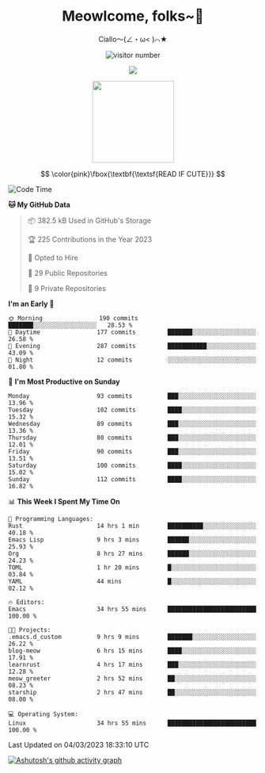 <div align="center">
  <h1>Meowlcome, folks~👋</h1>
  <p>Ciallo～(∠・ω< )⌒★</p>
</div>

<p align="center">
  <img src="https://count.getloli.com/get/@Ziqi-Yang?theme=rule34" alt="visitor number" />
</p>

<p align="center">
  <img src="https://skillicons.dev/icons?i=rust,c,py,flutter,go,java,js,bash,linux,emacs" />
</p>
<p align="center">
  <img height="165" src="https://github-readme-stats.vercel.app/api?username=Ziqi-Yang&show_icons=true&include_all_commits=true&hide_border=true" />
</p>

$$
\color{pink}\fbox{\textbf{\textsf{READ IF CUTE}}}
$$

<!--START_SECTION:waka-->
![Code Time](http://img.shields.io/badge/Code%20Time-661%20hrs-blue)

**🐱 My GitHub Data** 

> 📦 382.5 kB Used in GitHub's Storage 
 > 
> 🏆 225 Contributions in the Year 2023
 > 
> 💼 Opted to Hire
 > 
> 📜 29 Public Repositories 
 > 
> 🔑 9 Private Repositories 
 > 
**I'm an Early 🐤** 

```text
🌞 Morning                190 commits         ███████░░░░░░░░░░░░░░░░░░   28.53 % 
🌆 Daytime                177 commits         ███████░░░░░░░░░░░░░░░░░░   26.58 % 
🌃 Evening                287 commits         ███████████░░░░░░░░░░░░░░   43.09 % 
🌙 Night                  12 commits          ░░░░░░░░░░░░░░░░░░░░░░░░░   01.80 % 
```
📅 **I'm Most Productive on Sunday** 

```text
Monday                   93 commits          ███░░░░░░░░░░░░░░░░░░░░░░   13.96 % 
Tuesday                  102 commits         ████░░░░░░░░░░░░░░░░░░░░░   15.32 % 
Wednesday                89 commits          ███░░░░░░░░░░░░░░░░░░░░░░   13.36 % 
Thursday                 80 commits          ███░░░░░░░░░░░░░░░░░░░░░░   12.01 % 
Friday                   90 commits          ███░░░░░░░░░░░░░░░░░░░░░░   13.51 % 
Saturday                 100 commits         ████░░░░░░░░░░░░░░░░░░░░░   15.02 % 
Sunday                   112 commits         ████░░░░░░░░░░░░░░░░░░░░░   16.82 % 
```


📊 **This Week I Spent My Time On** 

```text
💬 Programming Languages: 
Rust                     14 hrs 1 min        ██████████░░░░░░░░░░░░░░░   40.18 % 
Emacs Lisp               9 hrs 3 mins        ██████░░░░░░░░░░░░░░░░░░░   25.93 % 
Org                      8 hrs 27 mins       ██████░░░░░░░░░░░░░░░░░░░   24.23 % 
TOML                     1 hr 20 mins        █░░░░░░░░░░░░░░░░░░░░░░░░   03.84 % 
YAML                     44 mins             █░░░░░░░░░░░░░░░░░░░░░░░░   02.12 % 

🔥 Editors: 
Emacs                    34 hrs 55 mins      █████████████████████████   100.00 % 

🐱‍💻 Projects: 
.emacs.d_custom          9 hrs 9 mins        ███████░░░░░░░░░░░░░░░░░░   26.22 % 
blog-meow                6 hrs 15 mins       ████░░░░░░░░░░░░░░░░░░░░░   17.91 % 
learnrust                4 hrs 17 mins       ███░░░░░░░░░░░░░░░░░░░░░░   12.28 % 
meow_greeter             2 hrs 52 mins       ██░░░░░░░░░░░░░░░░░░░░░░░   08.23 % 
starship                 2 hrs 47 mins       ██░░░░░░░░░░░░░░░░░░░░░░░   08.00 % 

💻 Operating System: 
Linux                    34 hrs 55 mins      █████████████████████████   100.00 % 
```


 Last Updated on 04/03/2023 18:33:10 UTC
<!--END_SECTION:waka-->


[![Ashutosh's github activity graph](https://github-readme-activity-graph.cyclic.app/graph?username=Ziqi-Yang&theme=github)](https://github.com/ashutosh00710/github-readme-activity-graph)
